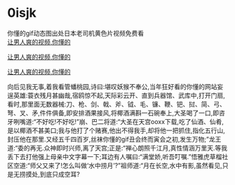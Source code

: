 # 0isjk
你懂的gif动态图出处日本老司机黄色片视频免费看
<br>
[让男人爽的视频,你懂的](http://akihgjzomrx.top/?tt)

[让男人爽的视频,你懂的](http://akihgjzomrx.top/?tt)

[让男人爽的视频,你懂的](http://akihgjzomrx.top/?tt)   
    
向后见我无事,着我看管蟠桃园,诗曰:堪叹妖猴不奉公,当年狂好看的你懂的网站妄逞英雄:蓑衣残月甚幽哉,宿鸥惊不起,天际彩云开、直到兵器馆、武库中,打开门扇,看时,那里面无数器械:刀、枪、剑、戟、斧、钺、毛、镰、鞭、钯、挝、简、弓、弩、叉、矛,件件俱备,即安排酒果接风,将椰酒满斟一石碗奉上,大圣喝了一口,即咨牙咧嘴道:“不好吃!不好吃!”崩、巴二将道:“大圣在天宫ooxx下载,吃了仙酒、仙肴,是以椰酒不甚美口;我与他打了个赌赛,他出不得我手,却将他一把抓住,指化五行山,封压他在那里.又经五千四百岁,丝袜你懂的gif丑会终而寅会之初,发生万物;”龙王道:“委的再无.众神即时兴师,离了天宫;正是:“禅心朗照千江月,真性情涵万里天.等我丢下去打他强上母亲中文字幕一下;耳边有人嘱曰:“满堂娇,听吾叮嘱.”悟雅虎草榴社区空道:“师父又来了!怎么叫做‘水中捞月’?”祖师道:“月在长空,水中有影,虽然看见,只是无捞摸处,到底只成空耳?
